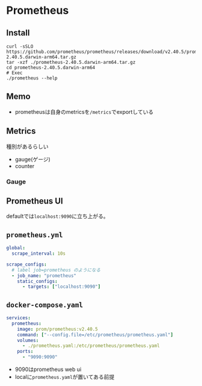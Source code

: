 # Prometheus

## Install

```shell
curl -sSLO https://github.com/prometheus/prometheus/releases/download/v2.40.5/prometheus-2.40.5.darwin-arm64.tar.gz
tar -xzf ./prometheus-2.40.5.darwin-arm64.tar.gz 
cd prometheus-2.40.5.darwin-arm64 
# Exec
./prometheus --help
```

## Memo

* prometheusは自身のmetricsを`/metrics`でexportしている

## Metrics

種別があるらしい

* gauge(ゲージ)
* counter

### Gauge




## Prometheus UI

defaultでは`localhost:9090`に立ち上がる。

## `prometheus.yml`

```yaml
global:
  scrape_interval: 10s

scrape_configs:
  # label job=prometheus のようになる
  - job_name: "prometheus"
    static_configs:
      - targets: ["localhost:9090"]
```

## `docker-compose.yaml`

```yaml
services:
  prometheus:
    image: prom/prometheus:v2.40.5
    command: ["--config.file=/etc/prometheus/prometheus.yaml"]
    volumes:
      - ./prometheus.yaml:/etc/prometheus/prometheus.yaml
    ports:
      - "9090:9090"
```

* 9090はprometheus web ui
* localに`prometheus.yaml`が置いてある前提
